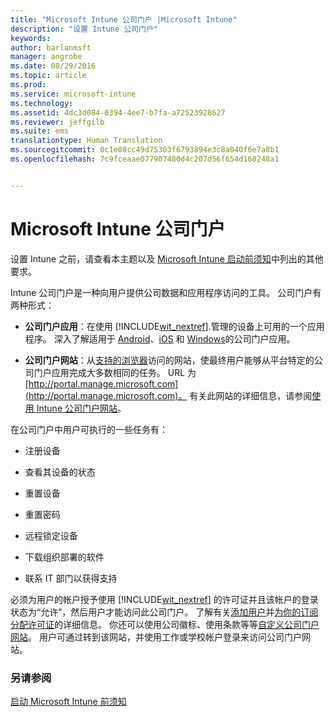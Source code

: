 ```yaml
---
title: "Microsoft Intune 公司门户 |Microsoft Intune"
description: "设置 Intune 公司门户"
keywords: 
author: barlanmsft
manager: angrobe
ms.date: 08/29/2016
ms.topic: article
ms.prod: 
ms.service: microsoft-intune
ms.technology: 
ms.assetid: 4dc3d084-0394-4ee7-b7fa-a72523928627
ms.reviewer: jeffgilb
ms.suite: ems
translationtype: Human Translation
ms.sourcegitcommit: 0c1e08cc49d75303f6793894e3c8a040f6e7a8b1
ms.openlocfilehash: 7c9fceaae077907480d4c207d56f654d168248a1


---
```


# Microsoft Intune 公司门户

设置 Intune 之前，请查看本主题以及 [Microsoft Intune 启动前须知](what-to-know-before-you-start-microsoft-intune.md)中列出的其他要求。

Intune 公司门户是一种向用户提供公司数据和应用程序访问的工具。 公司门户有两种形式：

-   **公司门户应用**：在使用 [!INCLUDE[wit_nextref](../includes/wit_nextref_md.md)].管理的设备上可用的一个应用程序。 深入了解适用于 [Android](/Intune/EndUser/using-your-android-device-with-intune)、[iOS](/Intune/EndUser/using-your-ios-or-mac-os-x-device-with-intune) 和 [Windows](/Intune/EndUser/using-your-windows-device-with-intune)的公司门户应用。


- **公司门户网站**：从[支持的浏览器](supported-web-browsers.md)访问的网站，使最终用户能够从平台特定的公司门户应用完成大多数相同的任务。 URL 为 [http://portal.manage.microsoft.com](http://portal.manage.microsoft.com)。 有关此网站的详细信息，请参阅[使用 Intune 公司门户网站](/Intune/EndUser/using-the-intune-company-portal-website)。

在公司门户中用户可执行的一些任务有：

-   注册设备

-   查看其设备的状态

-   重置设备

-   重置密码

-   远程锁定设备

-   下载组织部署的软件

-   联系 IT 部门以获得支持

必须为用户的帐户授予使用 [!INCLUDE[wit_nextref](../includes/wit_nextref_md.md)] 的许可证并且该帐户的登录状态为“允许”，然后用户才能访问此公司门户。 了解有关[添加用户](start-with-a-paid-subscription-to-microsoft-intune-step-3.md)并[为你的订阅分配许可证](start-with-a-paid-subscription-to-microsoft-intune-step-4.md)的详细信息。 你还可以使用公司徽标、使用条款等等[自定义公司门户网站](start-with-a-paid-subscription-to-microsoft-intune-step-7.md)。 用户可通过转到该网站，并使用工作或学校帐户登录来访问公司门户网站。

### 另请参阅
[启动 Microsoft Intune 前须知](what-to-know-before-you-start-microsoft-intune.md)



<!--HONumber=Aug16_HO5-->


